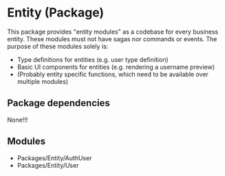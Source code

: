# Entity (Package)
This package provides "entity modules" as a codebase for every business entity.
These modules must not have sagas nor commands or events.
The purpose of these modules solely is:
- Type definitions for entities (e.g. user type definition)
- Basic UI components for entities (e.g. rendering a username preview)
- (Probably entity specific functions, which need to be available over multiple modules)

## Package dependencies 
None!!!

## Modules
- Packages/Entity/AuthUser
- Packages/Entity/User
